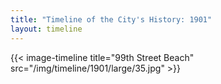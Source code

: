 ```yaml
---
title: "Timeline of the City's History: 1901"
layout: timeline
---
```


{{< image-timeline title="99th Street Beach" src="/img/timeline/1901/large/35.jpg" >}}
